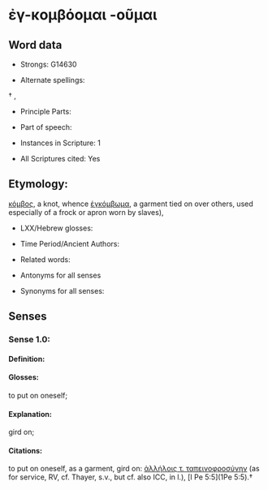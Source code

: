 # ἐγ-κομβόομαι -οῦμαι

<!-- Status: S2=NeedsEdits -->
<!-- Lexica used for edits:   -->

## Word data

* Strongs: G14630

* Alternate spellings:

† ,  

* Principle Parts: 


* Part of speech: 


* Instances in Scripture: 1

* All Scriptures cited: Yes

## Etymology: 

[κόμβος](), a knot, whence [ἐγκόμβωμα](), a garment tied on over others, used especially of a frock or apron worn by slaves), 

* LXX/Hebrew glosses: 


* Time Period/Ancient Authors: 


* Related words: 

* Antonyms for all senses

* Synonyms for all senses: 


## Senses 


### Sense  1.0: 

#### Definition: 

#### Glosses: 

to put on oneself; 

#### Explanation: 

gird on; 

#### Citations: 

to put on oneself, as a garment, gird on: [ἀλλήλοις τ. ταπεινοφροσύνην]() (as for service, RV, cf. Thayer, s.v., but cf. also ICC, in l.), [I Pe 5:5](1Pe 5:5).†
